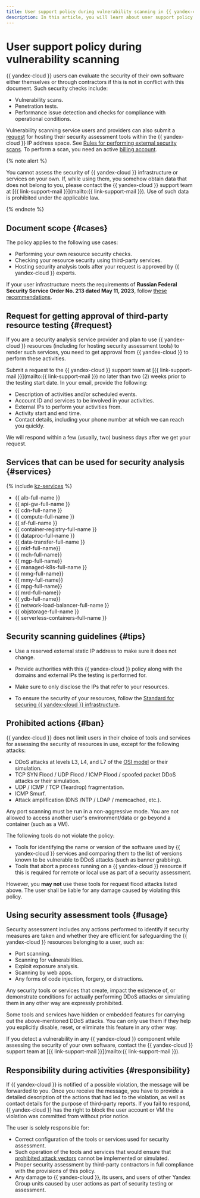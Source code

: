 ```yaml
---
title: User support policy during vulnerability scanning in {{ yandex-cloud }}
description: In this article, you will learn about user support policy during vulnerability scanning.
---
```


# User support policy during vulnerability scanning

{{ yandex-cloud }} users can evaluate the security of their own software either themselves or through contractors if this is not in conflict with this document. Such security checks include:

* Vulnerability scans.
* Penetration tests.
* Performance issue detection and checks for compliance with operational conditions.

Vulnerability scanning service users and providers can also submit a [request](#request) for hosting their security assessment tools within the {{ yandex-cloud }} IP address space. See [Rules for performing external security scans](https://yandex.ru/legal/cloud_pentest/?lang=en). To perform a scan, you need an active [billing account](../../billing/concepts/billing-account.md).

{% note alert %}

You cannot assess the security of {{ yandex-cloud }} infrastructure or services on your own. If, while using them, you somehow obtain data that does not belong to you, please contact the {{ yandex-cloud }} support team at [{{ link-support-mail }}](mailto:{{ link-support-mail }}). Use of such data is prohibited under the applicable law.

{% endnote %}

## Document scope {#cases}

The policy applies to the following use cases:

* Performing your own resource security checks.
* Checking your resource security using third-party services.
* Hosting security analysis tools after your request is approved by {{ yandex-cloud }} experts.

If your user infrastructure meets the requirements of **Russian Federal Security Service Order No. 213 dated May 11, 2023**, follow [these recommendations](#tips).

## Request for getting approval of third-party resource testing {#request}

If you are a security analysis service provider and plan to use {{ yandex-cloud }} resources (including for hosting security assessment tools) to render such services, you need to get approval from {{ yandex-cloud }} to perform these activities.

Submit a request to the {{ yandex-cloud }} support team at [{{ link-support-mail }}](mailto:{{ link-support-mail }}) no later than two (2) weeks prior to the testing start date. In your email, provide the following:

* Description of activities and/or scheduled events.
* Account ID and services to be involved in your activities.
* External IPs to perform your activities from.
* Activity start and end time.
* Contact details, including your phone number at which we can reach you quickly.

We will respond within a few (usually, two) business days after we get your request.

## Services that can be used for security analysis {#services}

{% include [kz-services](../../_includes/kz-services.md) %}

* {{ alb-full-name }}
* {{ api-gw-full-name }}
* {{ cdn-full-name }}
* {{ compute-full-name }}
* {{ sf-full-name }}
* {{ container-registry-full-name }}
* {{ dataproc-full-name }}
* {{ data-transfer-full-name }}
* {{ mkf-full-name}}
* {{ mch-full-name}}
* {{ mgp-full-name}}
* {{ managed-k8s-full-name }}
* {{ mmg-full-name}}
* {{ mmy-full-name}}
* {{ mpg-full-name}}
* {{ mrd-full-name}}
* {{ ydb-full-name}}
* {{ network-load-balancer-full-name }}
* {{ objstorage-full-name }}
* {{ serverless-containers-full-name }}

## Security scanning guidelines {#tips}

* Use a reserved external static IP address to make sure it does not change.

* Provide authorities with this {{ yandex-cloud }} policy along with the domains and external IPs the testing is performed for.

* Make sure to only disclose the IPs that refer to your resources.

* To ensure the security of your resources, follow the [Standard for securing {{ yandex-cloud }} infrastructure](../standard/all.md).

## Prohibited actions {#ban}

{{ yandex-cloud }} does not limit users in their choice of tools and services for assessing the security of resources in use, except for the following attacks:

* DDoS attacks at levels L3, L4, and L7 of the [OSI model](https://en.wikipedia.org/wiki/OSI_model) or their simulation.
* TCP SYN Flood / UDP Flood / ICMP Flood / spoofed packet DDoS attacks or their simulation.
* UDP / ICMP / TCP (Teardrop) fragmentation.
* ICMP Smurf.
* Attack amplification (DNS /NTP / LDAP / memcached, etc.).

Any port scanning must be run in a non-aggressive mode. You are not allowed to access another user's environment/data or go beyond a container (such as a VM).

The following tools do not violate the policy:

* Tools for identifying the name or version of the software used by {{ yandex-cloud }} services and comparing them to the list of versions known to be vulnerable to DDoS attacks (such as banner grabbing).
* Tools that abort a process running on a {{ yandex-cloud }} resource if this is required for remote or local use as part of a security assessment.

However, you **may not** use these tools for request flood attacks listed above. The user shall be liable for any damage caused by violating this policy.

## Using security assessment tools {#usage}

Security assessment includes any actions performed to identify if security measures are taken and whether they are efficient for safeguarding the {{ yandex-cloud }} resources belonging to a user, such as:

* Port scanning.
* Scanning for vulnerabilities.
* Exploit exposure analysis.
* Scanning by web apps.
* Any forms of code injection, forgery, or distractions.

Any security tools or services that create, impact the existence of, or demonstrate conditions for actually performing DDoS attacks or simulating them in any other way are expressly prohibited.

Some tools and services have hidden or embedded features for carrying out the above-mentioned DDoS attacks. You can only use them if they help you explicitly disable, reset, or eliminate this feature in any other way.

If you detect a vulnerability in any {{ yandex-cloud }} component while assessing the security of your own software, contact the {{ yandex-cloud }} support team at [{{ link-support-mail }}](mailto:{{ link-support-mail }}).

## Responsibility during activities {#responsibility}

If {{ yandex-cloud }} is notified of a possible violation, the message will be forwarded to you. Once you receive the message, you have to provide a detailed description of the actions that had led to the violation, as well as contact details for the purpose of third-party reports. If you fail to respond, {{ yandex-cloud }} has the right to block the user account or VM the violation was committed from without prior notice.

The user is solely responsible for:

* Correct configuration of the tools or services used for security assessment.
* Such operation of the tools and services that would ensure that [prohibited attack vectors](#ban) cannot be implemented or simulated.
* Proper security assessment by third-party contractors in full compliance with the provisions of this policy.
* Any damage to {{ yandex-cloud }}, its users, and users of other Yandex Group units caused by user actions as part of security testing or assessment.

